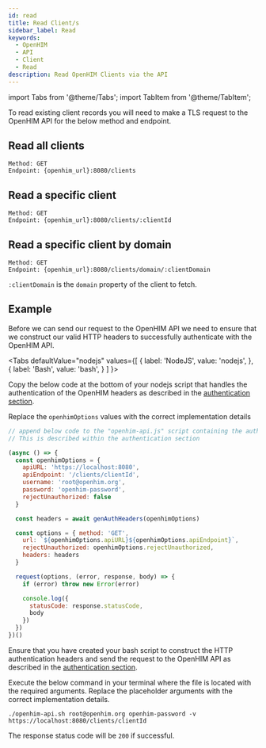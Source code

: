 ```yaml
---
id: read
title: Read Client/s
sidebar_label: Read
keywords:
  - OpenHIM
  - API
  - Client
  - Read
description: Read OpenHIM Clients via the API
---
```


import Tabs from '@theme/Tabs';
import TabItem from '@theme/TabItem';

To read existing client records you will need to make a TLS request to the OpenHIM API for the below method and endpoint.

## Read all clients

```curl
Method: GET
Endpoint: {openhim_url}:8080/clients
```

## Read a specific client

```curl
Method: GET
Endpoint: {openhim_url}:8080/clients/:clientId
```

## Read a specific client by domain

```curl
Method: GET
Endpoint: {openhim_url}:8080/clients/domain/:clientDomain
```

`:clientDomain` is the `domain` property of the client to fetch.

## Example

Before we can send our request to the OpenHIM API we need to ensure that we construct our valid HTTP headers to successfully authenticate with the OpenHIM API.

<Tabs
  defaultValue="nodejs"
  values={[
    { label: 'NodeJS', value: 'nodejs', },
    { label: 'Bash', value: 'bash', }
  ]
}>

<TabItem value="nodejs">

Copy the below code at the bottom of your nodejs script that handles the authentication of the OpenHIM headers as described in the [authentication section](../introduction/authentication).

Replace the `openhimOptions` values with the correct implementation details

```javascript
// append below code to the "openhim-api.js" script containing the authentication methods.
// This is described within the authentication section

(async () => {
  const openhimOptions = {
    apiURL: 'https://localhost:8080',
    apiEndpoint: '/clients/clientId',
    username: 'root@openhim.org',
    password: 'openhim-password',
    rejectUnauthorized: false
  }

  const headers = await genAuthHeaders(openhimOptions)

  const options = { method: 'GET',
    url: `${openhimOptions.apiURL}${openhimOptions.apiEndpoint}`,
    rejectUnauthorized: openhimOptions.rejectUnauthorized,
    headers: headers
  }

  request(options, (error, response, body) => {
    if (error) throw new Error(error)

    console.log({
      statusCode: response.statusCode,
      body
    })
  })
})()
```

</TabItem>
<TabItem value="bash">

Ensure that you have created your bash script to construct the HTTP authentication headers and send the request to the OpenHIM API as described in the [authentication section](../introduction/authentication).

Execute the below command in your terminal where the file is located with the required arguments. Replace the placeholder arguments with the correct implementation details.

```curl
./openhim-api.sh root@openhim.org openhim-password -v https://localhost:8080/clients/clientId
```

</TabItem>
</Tabs>

The response status code will be `200` if successful.
